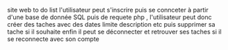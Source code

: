 site web to do list l'utilisateur peut s'inscrire puis se connceter à partir d'une base de donnée SQL puis de requete php , l'utilisateur peut donc créer des taches avec des dates limite
description etc puis supprimer sa tache si il souhaite enfin il peut se déconnecter et retrouver ses taches si il se reconnecte avec son compte 
